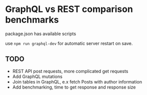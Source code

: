 # GraphQL vs REST comparison benchmarks

package.json has available scripts

use `npm run graphql-dev` for automatic server restart on save.

## TODO

- REST API post requests, more complicated get requests
- Add GraphQL mutations
- Join tables in GraphQL, e.x fetch Posts with author information
- Add benchmarking, time to get response and response size

